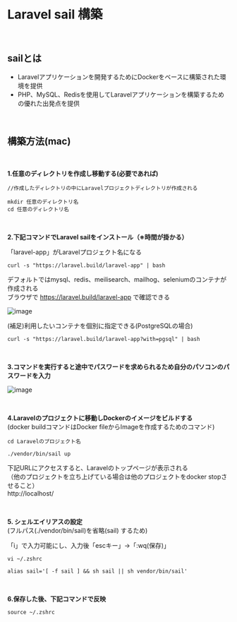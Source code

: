 # Laravel sail 構築
<br>

## sailとは
* Laravelアプリケーションを開発するためにDockerをベースに構築された環境を提供
* PHP、MySQL、Redisを使用してLaravelアプリケーションを構築するための優れた出発点を提供

<br>

## 構築方法(mac)
<br>

**1.任意のディレクトリを作成し移動する(必要であれば)**

``` 
//作成したディレクトリの中にLaravelプロジェクトディレクトリが作成される

mkdir 任意のディレクトリ名
cd 任意のディレクトリ名
```

<br>

**2.下記コマンドでLaravel sailをインストール（※時間が掛かる）**<br>

「laravel-app」がLaravelプロジェクト名になる

``` 
curl -s "https://laravel.build/laravel-app" | bash
```

デフォルトではmysql、redis、meilisearch、mailhog、seleniumのコンテナが作成される
<br>
ブラウザで https://laravel.build/laravel-app で確認できる

![image](https://github.com/hiien29/sail_explanation/assets/132329554/b9d98dd2-9527-468d-90eb-62e3c70ef592)

(補足)利用したいコンテナを個別に指定できる(PostgreSQLの場合)
```
curl -s "https://laravel.build/laravel-app?with=pgsql" | bash
```

<br>

**3.コマンドを実行すると途中でパスワードを求められるため自分のパソコンのパスワードを入力**

![image](https://github.com/hiien29/sail_explanation/assets/132329554/1fc19794-045b-4d91-84e2-a6979e5050c0)

<br>

**4.Laravelのプロジェクトに移動しDockerのイメージをビルドする**
<br>
(docker buildコマンドはDocker fileからImageを作成するためのコマンド)

```
cd Laravelのプロジェクト名

./vendor/bin/sail up
```

下記URLにアクセスすると、Laravelのトップページが表示される
<br>
（他のプロジェクトを立ち上げている場合は他のプロジェクトをdocker stopさせること）
<br>
http://localhost/

<br>

**5. シェルエイリアスの設定**
<br>
(フルパス(./vendor/bin/sail)を省略(sail) するため)
<br>

「i」で入力可能にし、入力後「escキー」→「:wq(保存)」

```
vi ~/.zshrc

alias sail='[ -f sail ] && sh sail || sh vendor/bin/sail'
```
<br>

**6.保存した後、下記コマンドで反映**

```
source ~/.zshrc
```